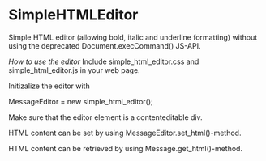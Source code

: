 # SimpleHTMLEditor

Simple HTML editor (allowing bold, italic and underline formatting) without using the deprecated Document.execCommand() JS-API.

*How to use the editor*
Include simple_html_editor.css and simple_html_editor.js in your web page.

Initizalize the editor with

MessageEditor = new simple_html_editor(<id of editor element>);

Make sure that the editor element is a contenteditable div.

HTML content can be set by using MessageEditor.set_html()-method.

HTML content can be retrieved by using Message.get_html()-method.
